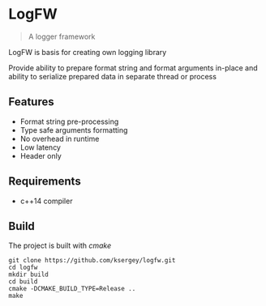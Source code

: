 # LogFW
> A logger framework

LogFW is basis for creating own logging library

Provide ability to prepare format string and format arguments in-place and ability to serialize prepared data in separate thread or process

## Features

* Format string pre-processing
* Type safe arguments formatting
* No overhead in runtime
* Low latency
* Header only

## Requirements
* c++14 compiler

## Build

The project is built with *cmake*

```
git clone https://github.com/ksergey/logfw.git
cd logfw
mkdir build
cd build
cmake -DCMAKE_BUILD_TYPE=Release ..
make
```
